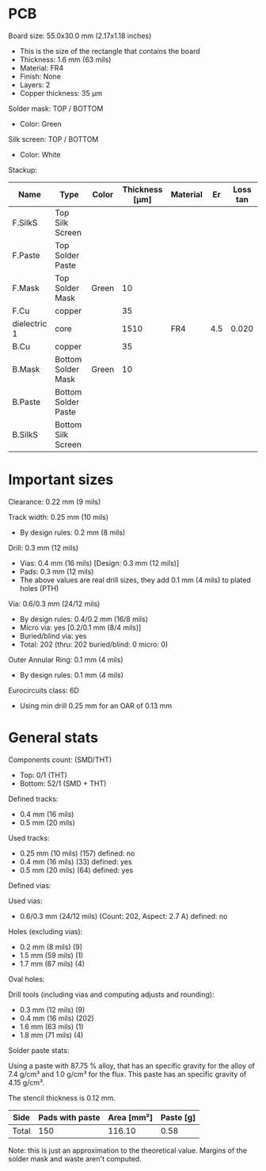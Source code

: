 # PCB

Board size: 55.0x30.0 mm (2.17x1.18 inches)

- This is the size of the rectangle that contains the board
- Thickness: 1.6 mm (63 mils)
- Material: FR4
- Finish: None
- Layers: 2
- Copper thickness: 35 µm

Solder mask: TOP / BOTTOM

- Color: Green

Silk screen: TOP / BOTTOM

- Color: White


Stackup:

| Name                 | Type                 | Color            | Thickness [µm]| Material        | Er        | Loss tan     |
|----------------------|----------------------|------------------|---------------|-----------------|-----------|--------------|
| F.SilkS              | Top Silk Screen      |                  |               |                 |           |              |
| F.Paste              | Top Solder Paste     |                  |               |                 |           |              |
| F.Mask               | Top Solder Mask      | Green            |            10 |                 |           |              |
| F.Cu                 | copper               |                  |            35 |                 |           |              |
| dielectric 1         | core                 |                  |          1510 | FR4             |       4.5 |        0.020 |
| B.Cu                 | copper               |                  |            35 |                 |           |              |
| B.Mask               | Bottom Solder Mask   | Green            |            10 |                 |           |              |
| B.Paste              | Bottom Solder Paste  |                  |               |                 |           |              |
| B.SilkS              | Bottom Silk Screen   |                  |               |                 |           |              |

# Important sizes

Clearance: 0.22 mm (9 mils)

Track width: 0.25 mm (10 mils)

- By design rules: 0.2 mm (8 mils)

Drill: 0.3 mm (12 mils)

- Vias: 0.4 mm (16 mils) [Design: 0.3 mm (12 mils)]
- Pads: 0.3 mm (12 mils)
- The above values are real drill sizes, they add 0.1 mm (4 mils) to plated holes (PTH)

Via: 0.6/0.3 mm (24/12 mils)

- By design rules: 0.4/0.2 mm (16/8 mils)
- Micro via: yes [0.2/0.1 mm (8/4 mils)]
- Buried/blind via: yes
- Total: 202 (thru: 202 buried/blind: 0 micro: 0)

Outer Annular Ring: 0.1 mm (4 mils)

- By design rules: 0.1 mm (4 mils)

Eurocircuits class: 6D
- Using min drill 0.25 mm for an OAR of 0.13 mm


# General stats

Components count: (SMD/THT)

- Top: 0/1 (THT)
- Bottom: 52/1 (SMD + THT)

Defined tracks:

- 0.4 mm (16 mils)
- 0.5 mm (20 mils)

Used tracks:

- 0.25 mm (10 mils) (157) defined: no
- 0.4 mm (16 mils) (33) defined: yes
- 0.5 mm (20 mils) (64) defined: yes

Defined vias:


Used vias:

- 0.6/0.3 mm (24/12 mils) (Count: 202, Aspect: 2.7 A) defined: no

Holes (excluding vias):

- 0.2 mm (8 mils) (9)
- 1.5 mm (59 mils) (1)
- 1.7 mm (67 mils) (4)

Oval holes:


Drill tools (including vias and computing adjusts and rounding):

- 0.3 mm (12 mils) (9)
- 0.4 mm (16 mils) (202)
- 1.6 mm (63 mils) (1)
- 1.8 mm (71 mils) (4)

Solder paste stats:

Using a paste with 87.75 % alloy, that has an specific gravity for the alloy of 7.4 g/cm³
and 1.0 g/cm³ for the flux. This paste has an specific gravity of  4.15 g/cm³.

The stencil thickness is  0.12 mm.

| Side   | Pads with paste | Area [mm²] | Paste [g] |
|--------|-----------------|------------|-----------|
| Total  |             150 |     116.10 |      0.58 |

Note: this is just an approximation to the theoretical value. Margins of the solder mask and waste aren't computed.



